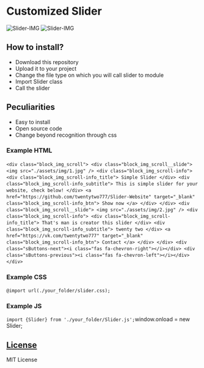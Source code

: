 # Customized Slider
![Slider-IMG](https://i.imgur.com/3K7TCrP.jpg)
![Slider-IMG](https://i.imgur.com/jMv5aFC.jpg)

## How to install?
- Download this repository
- Upload it to your project
- Change the file type on which you will call slider to module
- Import Slider class
- Call the slider

## Peculiarities
- Easy to install
- Open source code
- Change beyond recognition through css

### Example HTML
`
    <div class="block_img_scroll">
        <div class="block_img_scroll__slide">
            <img src="./assets/img/1.jpg" />
            <div class="block_img_scroll-info">
                <div class="block_img_scroll-info_title">
                    Simple Slider
                </div>
                <div class="block_img_scroll-info_subtitle">
                    This is simple slider for your website, check below!
                </div>
                <a href="https://github.com/twentytwo777/Slider-Website" target="_blank" class="block_img_scroll-info_btn">
                    Show now
                </a>
            </div>
        </div>
        <div class="block_img_scroll__slide">
            <img src="./assets/img/2.jpg" />
            <div class="block_img_scroll-info">
                <div class="block_img_scroll-info_title">
                    That's man is creator this slider
                </div>
                <div class="block_img_scroll-info_subtitle">
                    twenty two
                </div>
                <a href="https://vk.com/twentytwo777" target="_blank" class="block_img_scroll-info_btn">
                    Contact
                </a>
            </div>
        </div>
        <div class="sButtons-next"><i class="fas fa-chevron-right"></i></div>
        <div class="sButtons-previous"><i class="fas fa-chevron-left"></i></div>
    </div>
`

### Example CSS
`
    @import url(./your_folder/slider.css);
`

### Example JS
`
    import {Slider} from './your_folder/Slider.js';
    `window.onload = new Slider;`
`

## [License](LICENSE)
MIT License